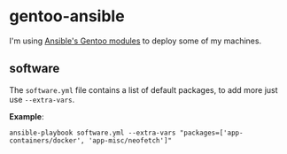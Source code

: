 # gentoo-ansible

I'm using [Ansible's Gentoo modules](https://docs.ansible.com/ansible/latest/collections/community/general/portage_module.html) to deploy some of my machines.


## software

The `software.yml` file contains a list of default packages, to add more just use `--extra-vars`.


**Example**:

    ansible-playbook software.yml --extra-vars "packages=['app-containers/docker', 'app-misc/neofetch']"

